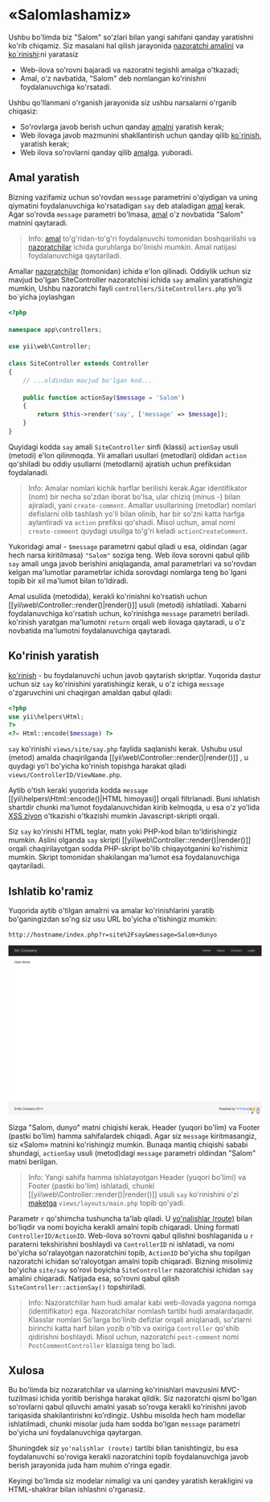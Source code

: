 «Salomlashamiz»
================

Ushbu bo'limda biz "Salom" so'zlari bilan yangi sahifani qanday yaratishni ko'rib chiqamiz. Siz masalani hal qilish jarayonida
[nazoratchi amalini](structure-controllers.md) va [ko`rinishi](structure-views.md):ni yaratasiz

* Web-ilova so'rovni bajaradi va nazoratni tegishli amalga o'tkazadi;
* Amal, o'z navbatida, "Salom" deb nomlangan ko'rinishni foydalanuvchiga ko'rsatadi.

Ushbu qo'llanmani o'rganish jarayonida siz ushbu narsalarni o'rganib chiqasiz:

* So'rovlarga javob berish uchun qanday [amalni](structure-controllers.md) yaratish kerak;
* Web ilovaga javob mazmunini shakllantirish uchun qanday qilib [ko`rinish](structure-views.md), yaratish kerak;
* Web ilova so'rovlarni qanday  qilib [amalga](structure-controllers.md). yuboradi.


Amal yaratish <span id="creating-action"></span>
------------------------------------------------


Bizning vazifamiz uchun so'rovdan `message` parametrini o'qiydigan va uning qiymatini foydalanuvchiga ko'rsatadigan `say` deb ataladigan [amal](structure-controllers.md) kerak.
Agar so'rovda `message` parametri bo'lmasa, [amal](structure-controllers.md) o'z novbatida "Salom" matnini qaytaradi.
> Info: [amal](structure-controllers.md) to'g'ridan-to'g'ri foydalanuvchi tomonidan boshqarilishi va [nazoratchilar](structure-controllers.md) ichida guruhlarga bo'linishi mumkin. Amal natijasi foydalanuvchiga qaytariladi.

Amallar [nazoratchilar](structure-controllers.md) (tomonidan) ichida e'lon qilinadi.
Oddiylik uchun siz mavjud bo'lgan SiteController nazoratchisi ichida `say` amalini yaratishingiz mumkin, Ushbu nazoratchi fayli `controllers/SiteControllers.php` yo'li bo`yicha joylashgan
```php
<?php

namespace app\controllers;

use yii\web\Controller;

class SiteController extends Controller
{
    // ...oldindan mavjud bo'lgan kod...

    public function actionSay($message = 'Salom')
    {
        return $this->render('say', ['message' => $message]);
    }
}
```

Quyidagi kodda `say` amali `SiteController` sinfi (klassi) `actionSay` usuli (metodi) e'lon qilinmoqda.
Yii amallari usullari (metodlari) oldidan `action` qo'shiladi bu oddiy usullarni (metodlarni) ajratish uchun prefiksidan foydalanadi.

> Info: Amalar nomlari kichik harflar berilishi kerak.Agar identifikator (nom) bir necha so'zdan iborat bo'lsa, ular
  chiziq (minus -) bilan ajiraladi, yani `create-comment`. Amallar usullarining (metodlar) nomlari defislarni olib tashlash yo'li bilan olinib, har bir so'zni katta harfga aylantiradi va `action` prefiksi qo'shadi.
  Misol uchun, amal nomi `create-comment` quydagi usullga to'g'ri keladi `actionCreateComment`.

Yukoridagi amal - `$message` parametrni qabul qiladi u esa, oldindan (agar hech narsa kiritilmasa) `"Salom"` soziga teng. Web ilova sorovni qabul qilib
`say` amali unga javob berishini aniqlaganda, amal parametrlari va so'rovdan kelgan ma'lumotlar parametrlar ichida sorovdagi nomlarga teng bo`lgani topib bir xil ma'lumot bilan to'ldiradi.

Amal usulida (metodida), kerakli ko'rinishni ko'rsatish uchun [[yii\web\Controller::render()|render()]] usuli (metodi) ishlatiladi. Xabarni foydalanuvchiga ko'rsatish uchun, ko'rinishga `message` parametri beriladi.
ko'rinish yaratgan ma'lumotni `return` orqali web ilovaga qaytaradi, u o'z novbatida ma'lumotni foydalanuvchiga qaytaradi.


Ko'rinish yaratish<span id="creating-view"></span>
---------------------------------------------------

[ko'rinish](structure-views.md) - bu foydalanuvchi uchun javob qaytarish skriptlar. Yuqorida dastur uchun siz `say` ko'rinishini yaratishingiz kerak, u o'z ichiga `message` o'zgaruvchini uni chaqirgan amaldan qabul qiladi:

```php
<?php
use yii\helpers\Html;
?>
<?= Html::encode($message) ?>
```

`say` ko'rinishi `views/site/say.php` faylida saqlanishi kerak. Ushubu usul (metod) amalda chaqirilganda [[yii\web\Controller::render()|render()]]
, u quydagi yo'l bo'yicha ko'rinish topishga harakat qiladi `views/ControllerID/ViewName.php`.

Aytib o'tish keraki yuqorida kodda `message` [[yii\helpers\Html::encode()|HTML himoyasi]] orqali filtrlanadi.
Buni ishlatish shartdir chunki ma'lumot foydalanuvchidan kirib kelmoqda, u esa o'z yo'lida [XSS ziyon](http://ru.wikipedia.org/wiki/%D0%9C%D0%B5%D0%B6%D1%81%D0%B0%D0%B9%D1%82%D0%BE%D0%B2%D1%8B%D0%B9_%D1%81%D0%BA%D1%80%D0%B8%D0%BF%D1%82%D0%B8%D0%BD%D0%B3)
o'tkazishi o'tkazishi mumkin Javascript-skripti orqali.

Siz `say` ko'rinishi HTML teglar, matn yoki PHP-kod bilan to'ldirishingiz mumkin. Aslini olganda `say` skripti [[yii\web\Controller::render()|render()]] orqali chaqirilayotgan sodda PHP-skript bo'lib chiqayotganini ko'rishimiz mumkin. Skript tomonidan shakilangan ma'lumot esa foydalanuvchiga qaytariladi.


Ishlatib ko'ramiz <span id="trying-it-out"></span>
--------------------------------------

Yuqorida aytib o'tilgan amalrni va amalar ko'rinishlarini yaratib bo'ganingizdan so'ng siz usu URL bo'yicha o'tishingiz mumkin:

```
http://hostname/index.php?r=site%2Fsay&message=Salom+dunyo
```

![Salom, dunyo](images/start-hello-world.png)

Sizga "Salom, dunyo" matni chiqishi kerak. Header (yuqori bo'lim) va  Footer (pastki bo'lim) hamma sahifalardek chiqadi.
Agar siz `message` kiritmasangiz, siz «Salom» matnini ko'rishingiz mumkin. Bunaqa mantiq chiqishi sababi shundagi, `actionSay` usuli (metod)dagi `message` parametri oldindan "Salom" matni berilgan.

> Info: Yangi sahifa hamma ishlatayotgan Header (yuqori bo'limi) va Footer (pastki bo'lim) ishlatadi, chunki 
  [[yii\web\Controller::render()|render()]] usuli `say` ko'rinishini o'zi [maketga](structure-views.md) `views/layouts/main.php`  topib qo'yadi.

Parametr `r` qo'shimcha tushuncha ta'lab qiladi. U [yo'nalishlar (route)](runtime-routing.md) bilan bo'liqdir va nomi boyicha kerakli amalni topib chiqaradi. Uning formati `ControllerID/ActionID`. Web-ilova so'rovni qabul qilishni boshlaganida u `r` paraterni tekshirishni boshlaydi va `ControllerID` ni ishlatadi, va nomi bo'yicha so'ralayotgan nazoratchini topib, `ActionID` bo'yicha shu topilgan nazoratchi ichidan so'raloyotgan amalni topib chiqaradi.
Bizning misolimiz bo'yicha `site/say` so'rovi boyicha `SiteController` nazoratchisi ichidan `say` amalini chiqaradi.
Natijada esa, so'rovni qabul qilish `SiteController::actionSay()` topshiriladi.

> Info: Nazoratchilar ham hudi amalar kabi web-ilovada yagona nomga (identifikator) ega.
  Nazoratchilar nomlash tartibi hudi amalardaqadir. Klasslar nomlari So'larga bo'linib defizlar orqali aniqlanadi, so'zlarni birinchi katta harf bilan yozib o'tib va oxiriga `Controller` qo'shib qidirishni boshlaydi. Misol uchun, nazoratchi `post-comment` nomi `PostCommentController` klassiga teng bo`ladi.


Xulosa <span id="summary"></span>
-----------------------------

Bu bo'limda biz nozaratchilar va ularning ko'rinishlari mavzusini MVC-tuzilmasi ichida yoritib berishga harakat qildik. Siz nazoratchi qismi bo'lgan so'rovlarni qabul qiluvchi amalni yasab so'rovga kerakli ko'rinishni javob tariqasida shakilantirishni ko'rdingiz. Ushbu misolda hech ham modellar ishlatilmadi, chunki misolar juda ham sodda bo'lgan `message` parametri bo'yicha uni foydalanuvchiga qaytargan.

Shuningdek siz `yo'nalishlar (route)` tartibi bilan tanishtingiz, bu esa foydalanuvchi so'roviga kerakli nazoratchini topib foydalanuvchiga javob berish jarayonida juda ham muhim o'ringa egadir.

Keyingi bo'limda siz modelar nimaligi va uni qandey yaratish kerakligini va HTML-shaklrar bilan ishlashni o'rganasiz.

